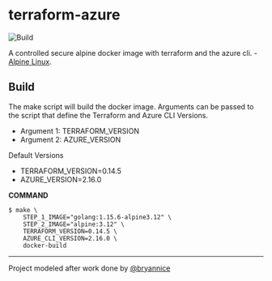 # terraform-azure

![Build](https://github.com/danielscholl/terraform-azure/workflows/Push%20CI%20Build%20Test%20For%20Docker%20Image/badge.svg)

A controlled secure alpine docker image with terraform and the azure cli. - [Alpine Linux](https://alpinelinux.org/).

Build
------

The make script will build the docker image. Arguments can be passed to the script that define the Terraform and Azure CLI Versions.

- Argument 1:  TERRAFORM_VERSION
- Argument 2:  AZURE_VERSION

Default Versions

- TERRAFORM_VERSION=0.14.5
- AZURE_VERSION=2.16.0

__COMMAND__
```
$ make \
    STEP_1_IMAGE="golang:1.15.6-alpine3.12" \
    STEP_2_IMAGE="alpine:3.12" \
    TERRAFORM_VERSION=0.14.5 \
    AZURE_CLI_VERSION=2.16.0 \
    docker-build
```

---
Project modeled after work done by [@bryannice](https://github.com/bryannice)
